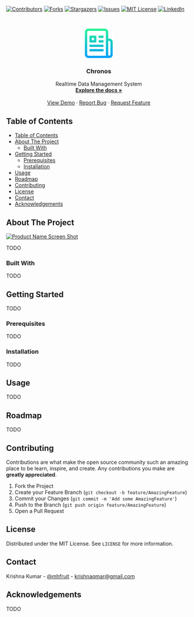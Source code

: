 <!-- PROJECT SHIELDS -->
<!--
*** I'm using markdown "reference style" links for readability.
*** Reference links are enclosed in brackets [ ] instead of parentheses ( ).
*** See the bottom of this document for the declaration of the reference variables
*** for contributors-url, forks-url, etc. This is an optional, concise syntax you may use.
*** https://www.markdownguide.org/basic-syntax/#reference-style-links
-->
[![Contributors][contributors-shield]][contributors-url]
[![Forks][forks-shield]][forks-url]
[![Stargazers][stars-shield]][stars-url]
[![Issues][issues-shield]][issues-url]
[![MIT License][license-shield]][license-url]
[![LinkedIn][linkedin-shield]][linkedin-url]



<!-- PROJECT LOGO -->
<br />
<p align="center">
  <a href="https://github.com/redfruitt/Chronos">
    <img src="images/logo.png" alt="Logo" width="80" height="80">
  </a>

  <h3 align="center">Chronos</h3>

  <p align="center">
    Realtime Data Management System
    <br />
    <a href="https://github.com/redfruitt/Chronos"><strong>Explore the docs »</strong></a>
    <br />
    <br />
    <a href="https://github.com/redfruitt/Chronos">View Demo</a>
    ·
    <a href="https://github.com/redfruitt/Chronos/issues">Report Bug</a>
    ·
    <a href="https://github.com/redfruitt/Chronos/issues">Request Feature</a>
  </p>
</p>



<!-- TABLE OF CONTENTS -->
## Table of Contents

- [Table of Contents](#table-of-contents)
- [About The Project](#about-the-project)
  - [Built With](#built-with)
- [Getting Started](#getting-started)
  - [Prerequisites](#prerequisites)
  - [Installation](#installation)
- [Usage](#usage)
- [Roadmap](#roadmap)
- [Contributing](#contributing)
- [License](#license)
- [Contact](#contact)
- [Acknowledgements](#acknowledgements)



<!-- ABOUT THE PROJECT -->
## About The Project

[![Product Name Screen Shot][product-screenshot]](https://example.com)

<!-- There are many great README templates available on GitHub, however, I didn't find one that really suit my needs so I created this enhanced one. I want to create a README template so amazing that it'll be the last one you ever need.

Here's why:
* Your time should be focused on creating something amazing. A project that solves a problem and helps others
* You shouldn't be doing the same tasks over and over like creating a README from scratch
* You should element DRY principles to the rest of your life :smile:

Of course, no one template will serve all projects since your needs may be different. So I'll be adding more in the near future. You may also suggest changes by forking this repo and creating a pull request or opening an issue.

A list of commonly used resources that I find helpful are listed in the acknowledgements. -->

TODO

### Built With
<!-- This section should list any major frameworks that you built your project using. Leave any add-ons/plugins for the acknowledgements section. Here are a few examples.
* [Bootstrap](https://getbootstrap.com)
* [JQuery](https://jquery.com)
* [Laravel](https://laravel.com) -->

TODO

<!-- GETTING STARTED -->
## Getting Started

<!-- This is an example of how you may give instructions on setting up your project locally.
To get a local copy up and running follow these simple example steps. -->

TODO

### Prerequisites

<!-- This is an example of how to list things you need to use the software and how to install them.
* npm
```sh
npm install npm@latest -g
``` -->

TODO

### Installation

<!-- 1. Get a free API Key at [https://example.com](https://example.com)
2. Clone the repo
```sh
git clone https://github.com/your_username_/Project-Name.git
```
3. Install NPM packages
```sh
npm install
```
4. Enter your API in `config.js`
```JS
const API_KEY = 'ENTER YOUR API';
``` -->
TODO


<!-- USAGE EXAMPLES -->
## Usage

<!-- Use this space to show useful examples of how a project can be used. Additional screenshots, code examples and demos work well in this space. You may also link to more resources.

_For more examples, please refer to the [Documentation](https://example.com)_
 -->

TODO

<!-- ROADMAP -->
## Roadmap

<!-- See the [open issues](https://github.com/redfruitt/Chronos/issues) for a list of proposed features (and known issues). -->

TODO



<!-- CONTRIBUTING -->
## Contributing

Contributions are what make the open source community such an amazing place to be learn, inspire, and create. Any contributions you make are **greatly appreciated**.

1. Fork the Project
2. Create your Feature Branch (`git checkout -b feature/AmazingFeature`)
3. Commit your Changes (`git commit -m 'Add some AmazingFeature'`)
4. Push to the Branch (`git push origin feature/AmazingFeature`)
5. Open a Pull Request



<!-- LICENSE -->
## License

Distributed under the MIT License. See `LICENSE` for more information.



<!-- CONTACT -->
## Contact

Krishna Kumar - [@mhfruit](https://twitter.com/mhfruit) - krishnaqmar@gmail.com


<!-- ACKNOWLEDGEMENTS -->
## Acknowledgements
<!-- * [GitHub Emoji Cheat Sheet](https://www.webpagefx.com/tools/emoji-cheat-sheet)
* [Img Shields](https://shields.io)
* [Choose an Open Source License](https://choosealicense.com)
* [GitHub Pages](https://pages.github.com)
* [Animate.css](https://daneden.github.io/animate.css)
* [Loaders.css](https://connoratherton.com/loaders)
* [Slick Carousel](https://kenwheeler.github.io/slick)
* [Smooth Scroll](https://github.com/cferdinandi/smooth-scroll)
* [Sticky Kit](http://leafo.net/sticky-kit)
* [JVectorMap](http://jvectormap.com)
* [Font Awesome](https://fontawesome.com) -->

TODO



<!-- MARKDOWN LINKS & IMAGES -->
<!-- https://www.markdownguide.org/basic-syntax/#reference-style-links -->
[contributors-shield]: https://img.shields.io/github/contributors/redfruitt/Chronos.svg?style=flat-square
[contributors-url]: https://github.com/redfruitt/Chronos/graphs/contributors
[forks-shield]: https://img.shields.io/github/forks/redfruitt/Chronos.svg?style=flat-square
[forks-url]: https://github.com/redfruitt/Chronos/network/members
[stars-shield]: https://img.shields.io/github/stars/redfruitt/Chronos.svg?style=flat-square
[stars-url]: https://github.com/redfruitt/Chronos/stargazers
[issues-shield]: https://img.shields.io/github/issues/redfruitt/Chronos.svg?style=flat-square
[issues-url]: https://github.com/redfruitt/Chronos/issues
[license-shield]: https://img.shields.io/github/license/redfruitt/Chronos.svg?style=flat-square
[license-url]: https://github.com/redfruitt/Chronos/blob/master/LICENSE.txt
[linkedin-shield]: https://img.shields.io/badge/-LinkedIn-black.svg?style=flat-square&logo=linkedin&colorB=555
[linkedin-url]: https://www.linkedin.com/in/krishna-kumar-81914697/
[product-screenshot]: images/arch.jpg
